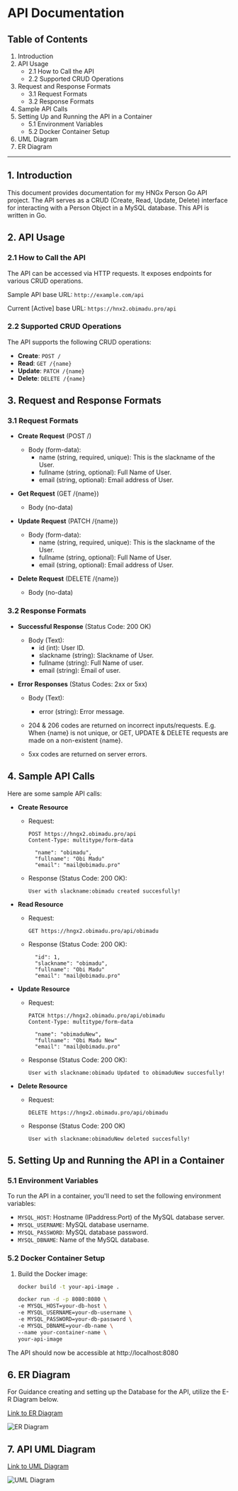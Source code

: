 # API Documentation

## Table of Contents

1. Introduction
2. API Usage
   - 2.1 How to Call the API
   - 2.2 Supported CRUD Operations
3. Request and Response Formats
   - 3.1 Request Formats
   - 3.2 Response Formats
4. Sample API Calls
5. Setting Up and Running the API in a Container
   - 5.1 Environment Variables
   - 5.2 Docker Container Setup
6. UML Diagram
7. ER Diagram

---

## 1. Introduction

This document provides documentation for my HNGx Person Go API project. The API serves as a CRUD (Create, Read, Update, Delete) interface for interacting with a Person Object in a MySQL database. This API is written in Go.

## 2. API Usage

### 2.1 How to Call the API

The API can be accessed via HTTP requests. It exposes endpoints for various CRUD operations.

Sample API base URL: `http://example.com/api`

Current [Active] base URL: `https://hnx2.obimadu.pro/api`

### 2.2 Supported CRUD Operations

The API supports the following CRUD operations:

- **Create**: `POST /`
- **Read**: `GET /{name}`
- **Update**: `PATCH /{name}`
- **Delete**: `DELETE /{name}`

## 3. Request and Response Formats

### 3.1 Request Formats

- **Create Request** (POST /)
  - Body (form-data):
    - name (string, required, unique): This is the slackname of the User.
    - fullname (string, optional): Full Name of User.
    - email (string, optional): Email address of User.

- **Get Request** (GET /{name})
  - Body (no-data)

- **Update Request** (PATCH /{name})
  - Body (form-data):
    - name (string, required, unique): This is the slackname of the User.
    - fullname (string, optional): Full Name of User.
    - email (string, optional): Email address of User.

- **Delete Request** (DELETE /{name})
  - Body (no-data)

### 3.2 Response Formats

- **Successful Response** (Status Code: 200 OK)
  - Body (Text):
    - id (int): User ID.
    - slackname (string): Slackname of User.
    - fullname (string): Full Name of user.
    - email (string): Email of user.

- **Error Responses** (Status Codes: 2xx or 5xx)
  - Body (Text):
    - error (string): Error message.

  - 204 & 206 codes are returned on incorrect inputs/requests. E.g. When {name} is not unique, or GET, UPDATE & DELETE requests are made on a non-existent {name}.
  - 5xx codes are returned on server errors.

## 4. Sample API Calls

Here are some sample API calls:

- **Create Resource**
  - Request:
    ```http
    POST https://hngx2.obimadu.pro/api
    Content-Type: multitype/form-data

      "name": "obimadu",
      "fullname": "Obi Madu"
      "email": "mail@obimadu.pro"
    ```
  - Response (Status Code: 200 OK):
    ```text
    User with slackname:obimadu created succesfully!
    ```

- **Read Resource**
  - Request:
    ```http
    GET https://hngx2.obimadu.pro/api/obimadu
    ```
  - Response (Status Code: 200 OK):
    ```text
      "id": 1,
      "slackname": "obimadu",
      "fullname": "Obi Madu"
      "email": "mail@obimadu.pro"
    ```

- **Update Resource**
  - Request:
    ```http
    PATCH https://hngx2.obimadu.pro/api/obimadu
    Content-Type: multitype/form-data

      "name": "obimaduNew",
      "fullname": "Obi Madu New"
      "email": "mail@obimadu.pro"
    ```
  - Response (Status Code: 200 OK):
    ```text
    User with slackname:obimadu Updated to obimaduNew succesfully!
    ```

- **Delete Resource**
  - Request:
    ```http
    DELETE https://hngx2.obimadu.pro/api/obimadu
    ```
  - Response (Status Code: 200 OK)
    ```text
    User with slackname:obimaduNew deleted succesfully!
    ```

## 5. Setting Up and Running the API in a Container

### 5.1 Environment Variables

To run the API in a container, you'll need to set the following environment variables:

- `MYSQL_HOST`: Hostname (IPaddress:Port) of the MySQL database server.
- `MYSQL_USERNAME`: MySQL database username.
- `MYSQL_PASSWORD`: MySQL database password.
- `MYSQL_DBNAME`: Name of the MySQL database.

### 5.2 Docker Container Setup

1. Build the Docker image:
   
   ```sh
   docker build -t your-api-image .

   docker run -d -p 8080:8080 \
   -e MYSQL_HOST=your-db-host \
   -e MYSQL_USERNAME=your-db-username \
   -e MYSQL_PASSWORD=your-db-password \
   -e MYSQL_DBNAME=your-db-name \
   --name your-container-name \
   your-api-image

The API should now be accessible at http://localhost:8080

## 6. ER Diagram
For Guidance creating and setting up the Database for the API, utilize the E-R Diagram below.

[Link to ER Diagram](./ER_diag.png)

![ER Diagram](./ER_diag.png)

## 7. API UML Diagram

[Link to UML Diagram](./UML_diag.png)

![UML Diagram](./UML_diag.png)
